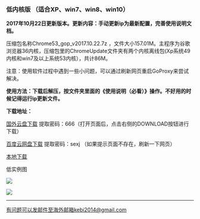 ### 低内核版 （适合XP、win7、win8、win10）

**2017年10月22日更新版本。更新内容：手动更新ip为最新配置，完善使用说明文档。**

压缩包名称Chrome53_gop_v2017.10.22.7z ，文件大小157.01M。主程序为谷歌浏览器36内核，压缩包里的ChromeUpdate文件夹有两个内核离线包(Xp系统49内核和win7及以上系统53内核），共计86M。

注意：使用软件过程中遇到一些小问题，可以通过刷新网页重启GoProxy来尝试解决。

**使用方法：下载后解压，按文件夹里面的《使用说明（必看）》操作。不好用的时候记得运行ip更新文件。**

**下载地址：**

[国外云盘下载](https://nofile.io/f/rbYp9bK1pfA/Chrome53_gop_v2017.10.22.7z) 提取密码：666（打开页面后，点击右侧的DOWNLOAD按钮进行下载）

[百度云网盘下载](https://pan.baidu.com/s/1o8UOkyQ) 提取密码：sexj  （如果提示页面不存在，刷新一下网页）

[本地下载](http://45.32.141.248:8000/f/b44be748b5/?raw=1)

低实例图

![](https://raw.githubusercontent.com/Alvin9999/pac2/master/softimag/53chromega001.png)

![](https://raw.githubusercontent.com/Alvin9999/pac2/master/GOP1.png)

***

有问题可以发邮件至海外邮箱kebi2014@gmail.com